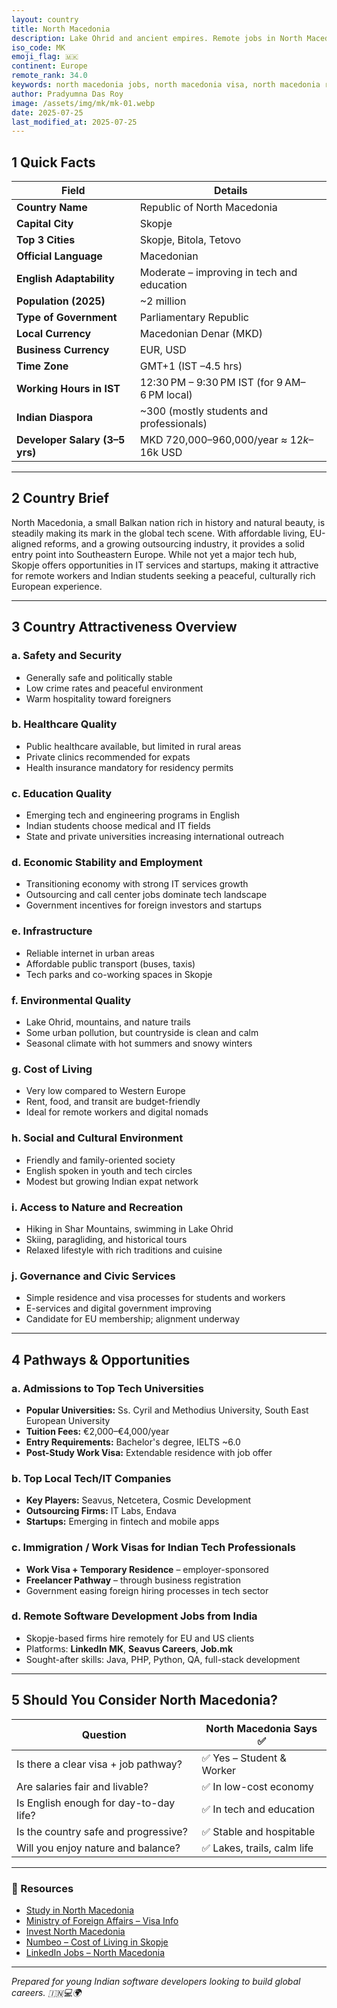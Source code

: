 ```yaml
---
layout: country
title: North Macedonia
description: Lake Ohrid and ancient empires. Remote jobs in North Macedonia. Trilp AI curated info. Indians in North Macedonia.
iso_code: MK
emoji_flag: 🇲🇰
continent: Europe
remote_rank: 34.0
keywords: north macedonia jobs, north macedonia visa, north macedonia remote jobs
author: Pradyumna Das Roy
image: /assets/img/mk/mk-01.webp
date: 2025-07-25
last_modified_at: 2025-07-25
---
```


## 1 Quick Facts

| Field                          | Details                                      |
| ------------------------------ | -------------------------------------------- |
| **Country Name**               | Republic of North Macedonia                  |
| **Capital City**               | Skopje                                       |
| **Top 3 Cities**               | Skopje, Bitola, Tetovo                       |
| **Official Language**          | Macedonian                                   |
| **English Adaptability**       | Moderate – improving in tech and education   |
| **Population (2025)**          | ~2 million                                   |
| **Type of Government**         | Parliamentary Republic                       |
| **Local Currency**             | Macedonian Denar (MKD)                       |
| **Business Currency**          | EUR, USD                                     |
| **Time Zone**                  | GMT+1 (IST –4.5 hrs)                         |
| **Working Hours in IST**       | 12:30 PM – 9:30 PM IST (for 9 AM–6 PM local) |
| **Indian Diaspora**            | ~300 (mostly students and professionals)     |
| **Developer Salary (3–5 yrs)** | MKD 720,000–960,000/year ≈ $12k–$16k USD     |

---

## 2 Country Brief

North Macedonia, a small Balkan nation rich in history and natural beauty, is steadily making its mark in the global tech scene. With affordable living, EU-aligned reforms, and a growing outsourcing industry, it provides a solid entry point into Southeastern Europe. While not yet a major tech hub, Skopje offers opportunities in IT services and startups, making it attractive for remote workers and Indian students seeking a peaceful, culturally rich European experience.

---

## 3 Country Attractiveness Overview

### a. Safety and Security

- Generally safe and politically stable
- Low crime rates and peaceful environment
- Warm hospitality toward foreigners

### b. Healthcare Quality

- Public healthcare available, but limited in rural areas
- Private clinics recommended for expats
- Health insurance mandatory for residency permits

### c. Education Quality

- Emerging tech and engineering programs in English
- Indian students choose medical and IT fields
- State and private universities increasing international outreach

### d. Economic Stability and Employment

- Transitioning economy with strong IT services growth
- Outsourcing and call center jobs dominate tech landscape
- Government incentives for foreign investors and startups

### e. Infrastructure

- Reliable internet in urban areas
- Affordable public transport (buses, taxis)
- Tech parks and co-working spaces in Skopje

### f. Environmental Quality

- Lake Ohrid, mountains, and nature trails
- Some urban pollution, but countryside is clean and calm
- Seasonal climate with hot summers and snowy winters

### g. Cost of Living

- Very low compared to Western Europe
- Rent, food, and transit are budget-friendly
- Ideal for remote workers and digital nomads

### h. Social and Cultural Environment

- Friendly and family-oriented society
- English spoken in youth and tech circles
- Modest but growing Indian expat network

### i. Access to Nature and Recreation

- Hiking in Shar Mountains, swimming in Lake Ohrid
- Skiing, paragliding, and historical tours
- Relaxed lifestyle with rich traditions and cuisine

### j. Governance and Civic Services

- Simple residence and visa processes for students and workers
- E-services and digital government improving
- Candidate for EU membership; alignment underway

---

## 4 Pathways & Opportunities

### a. Admissions to Top Tech Universities

- **Popular Universities:** Ss. Cyril and Methodius University, South East European University
- **Tuition Fees:** €2,000–€4,000/year
- **Entry Requirements:** Bachelor's degree, IELTS ~6.0
- **Post-Study Work Visa:** Extendable residence with job offer

### b. Top Local Tech/IT Companies

- **Key Players:** Seavus, Netcetera, Cosmic Development
- **Outsourcing Firms:** IT Labs, Endava
- **Startups:** Emerging in fintech and mobile apps

### c. Immigration / Work Visas for Indian Tech Professionals

- **Work Visa + Temporary Residence** – employer-sponsored
- **Freelancer Pathway** – through business registration
- Government easing foreign hiring processes in tech sector

### d. Remote Software Development Jobs from India

- Skopje-based firms hire remotely for EU and US clients
- Platforms: **LinkedIn MK**, **Seavus Careers**, **Job.mk**
- Sought-after skills: Java, PHP, Python, QA, full-stack development

---

## 5 Should You Consider North Macedonia?

| Question                               | North Macedonia Says ✅     |
| -------------------------------------- | --------------------------- |
| Is there a clear visa + job pathway?   | ✅ Yes – Student & Worker   |
| Are salaries fair and livable?         | ✅ In low-cost economy      |
| Is English enough for day-to-day life? | ✅ In tech and education    |
| Is the country safe and progressive?   | ✅ Stable and hospitable    |
| Will you enjoy nature and balance?     | ✅ Lakes, trails, calm life |

---

### 🔗 Resources

- [Study in North Macedonia](https://www.studymacedonia.eu/)
- [Ministry of Foreign Affairs – Visa Info](https://www.mfa.gov.mk/en)
- [Invest North Macedonia](https://www.investnorthmacedonia.gov.mk/)
- [Numbeo – Cost of Living in Skopje](https://www.numbeo.com/cost-of-living/in/Skopje)
- [LinkedIn Jobs – North Macedonia](https://www.linkedin.com/jobs/search/?location=North%20Macedonia)

---

_Prepared for young Indian software developers looking to build global careers. 🇮🇳💻🌍_
